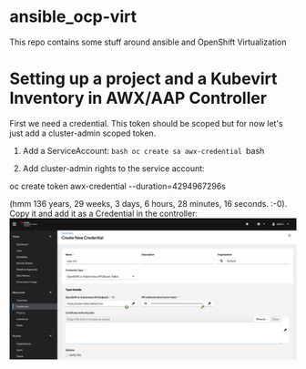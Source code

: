 # ansible_ocp-virt
This repo contains some stuff around ansible and OpenShift Virtualization

# Setting up a project and a Kubevirt Inventory in AWX/AAP Controller

First we need a credential. This token should be scoped but for now let's just add a cluster-admin scoped token.

1. Add a ServiceAccount:  ```bash oc create sa awx-credential ```bash


2. Add cluster-admin rights to the service account:  

oc create token awx-credential --duration=4294967296s 

(hmm 136 years, 29 weeks, 3 days, 6 hours, 28 minutes, 16 seconds. :-0). Copy it and add it as a Credential in the controller:
![Alt text](images/create_controller_credential.png)
